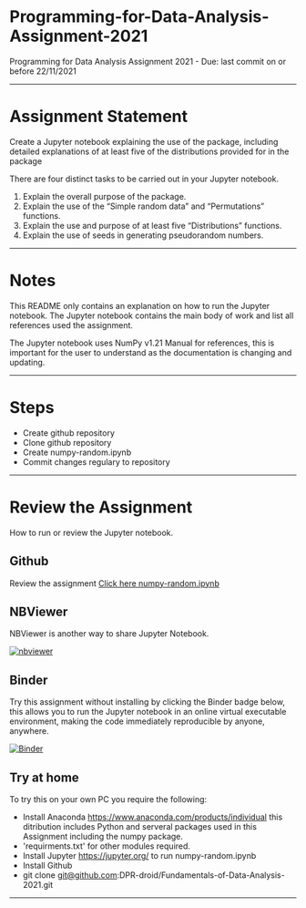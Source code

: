# Programming-for-Data-Analysis-Assignment-2021
Programming for Data Analysis Assignment 2021 - Due: last commit on or before 22/11/2021

***

# Assignment Statement

Create a Jupyter notebook explaining the use of the package, including detailed explanations of at least five of the distributions provided for in the package

There are four distinct tasks to be carried out in your Jupyter notebook.
1. Explain the overall purpose of the package.
2. Explain the use of the “Simple random data” and “Permutations” functions.
3. Explain the use and purpose of at least five “Distributions” functions.
4. Explain the use of seeds in generating pseudorandom numbers.

***

# Notes

This README only contains an explanation on how to run the Jupyter notebook. The Jupyter notebook contains the main body of work and list all references used the assignment.

The Jupyter notebook uses NumPy v1.21 Manual for references, this is important for the user to understand as the documentation is changing and updating. 

***

# Steps

- Create github repository 
- Clone github repository 
- Create numpy-random.ipynb
- Commit changes regulary to repository

***

# Review the Assignment

How to run or review the Jupyter notebook.      

## Github
Review the assignment [Click here numpy-random.ipynb](https://github.com/DPR-droid/Programming-for-Data-Analysis-Assignment-2021/blob/main/numpy-random.ipynb)

## NBViewer
NBViewer is another way to share Jupyter Notebook.

[![nbviewer](https://raw.githubusercontent.com/jupyter/design/master/logos/Badges/nbviewer_badge.svg)](https://nbviewer.org/github/DPR-droid/Programming-for-Data-Analysis-Assignment-2021/blob/main/numpy-random.ipynb)

## Binder
Try this assignment without installing by clicking the Binder badge below, this allows you to run the Jupyter notebook in an online virtual executable environment, making the code immediately reproducible by anyone, anywhere.

[![Binder](https://mybinder.org/badge_logo.svg)](https://mybinder.org/v2/gh/DPR-droid/Programming-for-Data-Analysis-Assignment-2021/main?filepath=numpy-random.ipynb)

## Try at home

To try this on your own PC you require the following:
- Install Anaconda https://www.anaconda.com/products/individual this ditribution includes Python and serveral packages used in this Assignment including the numpy package. 
- 'requirments.txt' for other modules required. 
- Install Jupyter https://jupyter.org/ to run numpy-random.ipynb
- Install Github
- git clone git@github.com:DPR-droid/Fundamentals-of-Data-Analysis-2021.git

***

